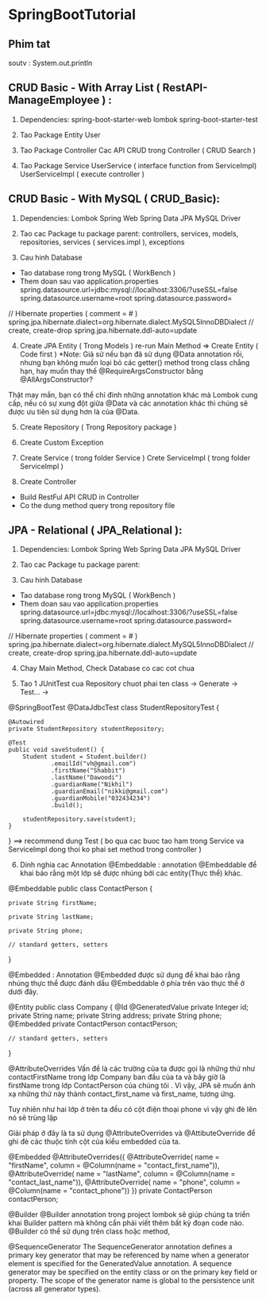 # SpringBootTutorial

## Phim tat
soutv : System.out.println

## CRUD Basic - With Array List ( RestAPI-ManageEmployee ) :
1. Dependencies:
spring-boot-starter-web
lombok
spring-boot-starter-test

2. Tao Package Entity
User

3. Tao Package Controller
Cac API CRUD trong Controller ( CRUD Search )

4. Tao Package Service
UserService ( interface function from ServiceImpl)
UserServiceImpl ( execute controller )


## CRUD Basic - With MySQL ( CRUD_Basic):
1. Dependencies:
Lombok
Spring Web
Spring Data JPA
MySQL Driver

2. Tao cac Package tu package parent:
controllers, services, models, repositories, services ( services.impl ), exceptions

3. Cau hinh Database
 - Tao database rong trong MySQL ( WorkBench )
 - Them doan sau vao application.properties
spring.datasource.url=jdbc:mysql://localhost:3306/<ten database>?useSSL=false
spring.datasource.username=root
spring.datasource.password=

// Hibernate properties ( comment = # )
spring.jpa.hibernate.dialect=org.hibernate.dialect.MySQL5InnoDBDialect
// create, create-drop
spring.jpa.hibernate.ddl-auto=update

4. Create JPA Entity ( Trong Models )
re-run Main Method => Create Entity ( Code first )
 *Note:
 Giả sử nếu bạn đã sử dụng @Data annotation rồi, nhưng bạn không muốn loại bỏ các 
getter() method trong class chẳng hạn,  hay muốn thay thế @RequireArgsConstructor 
bằng @AllArgsConstructor?

Thật may mắn, bạn có thể chỉ đinh những annotation khác mà Lombok cung cấp, nếu có 
sự xung đột giữa @Data và các annotation khác thì chúng sẽ được ưu tiên sử dụng hơn 
là của @Data.

5. Create Repository ( Trong Repository package )

6. Create Custom Exception

7. Create Service ( trong folder Service )
Crete ServiceImpl ( trong folder ServiceImpl )

8. Create Controller
 - Build RestFul API CRUD in Controller
 - Co the dung method query trong repository file


## JPA - Relational ( JPA_Relational ):
1. Dependencies:
Lombok
Spring Web
Spring Data JPA
MySQL Driver

2. Tao cac Package tu package parent: 

3. Cau hinh Database
 - Tao database rong trong MySQL ( WorkBench )
 - Them doan sau vao application.properties
spring.datasource.url=jdbc:mysql://localhost:3306/<ten database>?useSSL=false
spring.datasource.username=root
spring.datasource.password=

// Hibernate properties ( comment = # )
spring.jpa.hibernate.dialect=org.hibernate.dialect.MySQL5InnoDBDialect
// create, create-drop
spring.jpa.hibernate.ddl-auto=update

4. Chay Main Method, Check Database co cac cot chua 

5. Tao 1 JUnitTest cua Repository
chuot phai ten class -> Generate -> Test... -> 

@SpringBootTest
@DataJdbcTest
class StudentRepositoryTest {

    @Autowired
    private StudentRepository studentRepository;

    @Test
    public void saveStudent() {
        Student student = Student.builder()
                .emailId("vh@gmail.com")
                .firstName("Shabbit")
                .lastName("Dawoodi")
                .guardianName("Nikhil")
                .guardianEmail("nikki@gmail.com")
                .guardianMobile("032434234")
                .build();
        
        studentRepository.save(student);
    }
}
==> recommend dung Test ( bo qua cac buoc tao ham trong Service va ServiceImpl
			dong thoi ko phai set method trong controller )

6. Dinh nghia cac Annotation
@Embeddable : annotation @Embeddable để khai báo rằng một lớp sẽ được nhúng bởi 
các entity(Thực thể) khác.

@Embeddable
public class ContactPerson {

    private String firstName;

    private String lastName;

    private String phone;

    // standard getters, setters
}

@Embedded : Annotation @Embedded được sử dụng để khai báo rằng nhúng thực thể 
được đánh dấu @Embeddable ở phía trên vào thực thể ở dưới đây.

@Entity
public class Company {
    @Id   @GeneratedValue   private Integer id;
    private String name;
    private String address;
    private String phone;
    @Embedded  private ContactPerson contactPerson;

    // standard getters, setters
}

@AttributeOverrides
Vấn đề là các trường của ta được gọi là những thứ như contactFirstName trong lớp
Company ban đầu của ta và bây giờ là firstName trong lớp ContactPerson của chúng
tôi . Vì vậy, JPA sẽ muốn ánh xạ những thứ này thành contact_first_name và 
first_name, tương ứng.

Tuy nhiên như hai lớp ở trên ta đều có cột điện thoại phone vì vậy ghi đè lên nó 
sẽ trùng lặp

Giải pháp ở đây là ta sử dụng @AttributeOverrides và @AttibuteOverride để ghi đè 
các thuộc tính cột của kiểu embedded của ta.

@Embedded
@AttributeOverrides({
  @AttributeOverride( name = "firstName", column = @Column(name = "contact_first_name")),
  @AttributeOverride( name = "lastName", column = @Column(name = "contact_last_name")),
  @AttributeOverride( name = "phone", column = @Column(name = "contact_phone"))
})
private ContactPerson contactPerson;

@Builder
@Builder annotation trong project lombok sẽ giúp chúng ta triển khai Builder pattern 
mà không cần phải viết thêm bất kỳ đoạn code nào. @Builder có thể sử dụng trên class 
hoặc method,

@SequenceGenerator
The SequenceGenerator annotation defines a primary key generator that may be 
referenced by name when a generator element is specified for the GeneratedValue 
annotation. A sequence generator may be specified on the entity class or on the 
primary key field or property. The scope of the generator name is global to the 
persistence unit (across all generator types).

